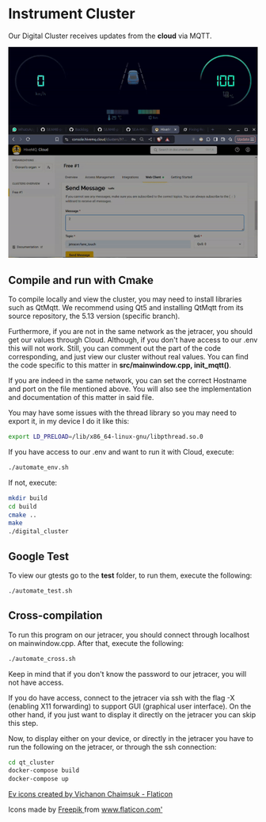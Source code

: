 # Instrument Cluster

Our Digital Cluster receives updates from the **cloud** via MQTT.

![Cluster](results/cluster.gif)

## Compile and run with Cmake

To compile locally and view the cluster, you may need to install libraries such as QtMqtt. We recommend using Qt5 and installing QtMqtt from its source repository, the 5.13 version (specific branch).

Furthermore, if you are not in the same network as the jetracer, you should get our values through Cloud. Although, if you don't have access to our .env this will not work. Still, you can comment out the part of the code corresponding, and just view our cluster without real values. You can find the code specific to this matter in **src/mainwindow.cpp, init_mqtt()**.

If you are indeed in the same network, you can set the correct Hostname and port on the file mentioned above. You will also see the implementation and documentation of this matter in said file.

You may have some issues with the thread library so you may need to export it, in my device I do it like this:

```bash
export LD_PRELOAD=/lib/x86_64-linux-gnu/libpthread.so.0
```

If you have access to our .env and want to run it with Cloud, execute:

```bash
./automate_env.sh
```

If not, execute:

```bash
mkdir build
cd build
cmake ..
make
./digital_cluster
```

## Google Test

To view our gtests go to the **test** folder, to run them, execute the following:

```bash
./automate_test.sh
```

## Cross-compilation

To run this program on our jetracer, you should connect through localhost on mainwindow.cpp. After that, execute the following:

```bash
./automate_cross.sh
```

Keep in mind that if you don't know the password to our jetracer, you will not have access.

If you do have access, connect to the jetracer via ssh with the flag -X (enabling X11 forwarding) to support GUI (graphical user interface). On the other hand, if you just want to display it directly on the jetracer you can skip this step.

Now, to display either on your device, or directly in the jetracer you have to run the following on the jetracer, or through the ssh connection:

```bash
cd qt_cluster
docker-compose build
docker-compose up
```

<a href="https://www.flaticon.com/free-icons/ev" title="ev icons">Ev icons created by Vichanon Chaimsuk - Flaticon</a>

<div> Icons made by <a href="https://www.freepik.com" title="Freepik"> Freepik </a> from <a href="https://www.flaticon.com/" title="Flaticon">www.flaticon.com'</a></div>
